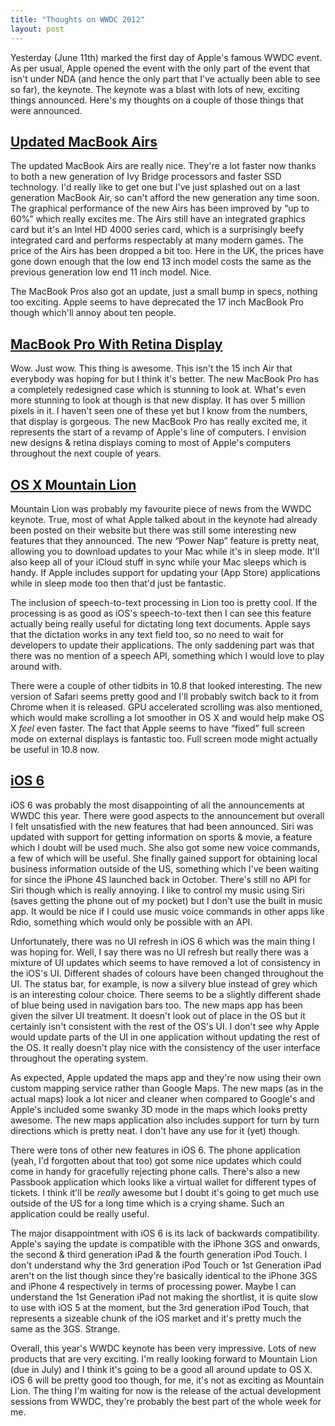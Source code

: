 ```yaml
---
title: "Thoughts on WWDC 2012"
layout: post  
---
```


Yesterday (June 11th) marked the first day of Apple's famous WWDC event. As per usual, Apple opened the event with the only part of the event that isn't under NDA (and hence the only part that I've actually been able to see so far), the keynote. The keynote was a blast with lots of new, exciting things announced. Here's my thoughts on a couple of those things that were announced.

<!-- more -->

## [Updated MacBook Airs](http://www.apple.com/macbookair/)

The updated MacBook Airs are really nice. They're a lot faster now thanks to both a new generation of Ivy Bridge processors and faster SSD technology. I'd really like to get one but I've just splashed out on a last generation MacBook Air, so can't afford the new generation any time soon. The graphical performance of the new Airs has been improved by “up to 60%” which really excites me. The Airs still have an integrated graphics card but it's an Intel HD 4000 series card, which is a surprisingly beefy integrated card and performs respectably at many modern games. The price of the Airs has been dropped a bit too. Here in the UK, the prices have gone down enough that the low end 13 inch model costs the same as the previous generation low end 11 inch model. Nice. 

The MacBook Pros also got an update, just a small bump in specs, nothing too exciting. Apple seems to have deprecated the 17 inch MacBook Pro though which'll annoy about ten people. 

## [MacBook Pro With Retina Display](http://www.apple.com/macbook-pro/)

Wow. Just wow. This thing is awesome. This isn't the 15 inch Air that everybody was hoping for but I think it's better. The new MacBook Pro has a completely redesigned case which is stunning to look at. What's even more stunning to look at though is that new display. It has over 5 million pixels in it. I haven't seen one of these yet but I know from the numbers, that display is gorgeous. The new MacBook Pro has really excited me, it represents the start of a revamp of Apple's line of computers. I envision new designs & retina displays coming to most of Apple's computers throughout the next couple of years. 

## [OS X Mountain Lion](http://www.apple.com/osx/)

Mountain Lion was probably my favourite piece of news from the WWDC keynote. True, most of what Apple talked about in the keynote had already been posted on their website but there was still some interesting new features that they announced. The new “Power Nap” feature is pretty neat, allowing you to download updates to your Mac while it's in sleep mode. It'll also keep all of your iCloud stuff in sync while your Mac sleeps which is handy. If Apple includes support for updating your (App Store) applications while in sleep mode too then that'd just be fantastic.

The inclusion of speech-to-text processing in Lion too is pretty cool. If the processing is as good as iOS's speech-to-text then I can see this feature actually being really useful for dictating long text documents. Apple says that the dictation works in any text field too, so no need to wait for developers to update their applications. The only saddening part was that there was no mention of a speech API, something which I would love to play around with. 

There were a couple of other tidbits in 10.8 that looked interesting. The new version of Safari seems pretty good and I'll probably switch back to it from Chrome when it is released. GPU accelerated scrolling was also mentioned, which would make scrolling a lot smoother in OS X and would help make OS X *feel* even faster. The fact that Apple seems to have “fixed” full screen mode on external displays is fantastic too. Full screen mode might actually be useful in 10.8 now. 

## [iOS 6](http://www.apple.com/ios/ios6/) 

iOS 6 was probably the most disappointing of all the announcements at WWDC this year. There were good aspects to the announcement but overall I felt unsatisfied with the new features that had been announced. Siri was updated with support for getting information on sports & movie, a feature which I doubt will be used much. She also got some new voice commands, a few of which will be useful. She finally gained support for obtaining local business information outside of the US, something which I've been waiting for since the iPhone 4S launched back in October. There's still no API for Siri though which is really annoying. I like to control my music using Siri (saves getting the phone out of my pocket) but I don't use the built in music app. It would be nice if I could use music voice commands in other apps like Rdio, something which would only be possible with an API. 

Unfortunately, there was no UI refresh in iOS 6 which was the main thing I was hoping for. Well, I say there was no UI refresh but really there was a mixture of UI updates which seems to have removed a lot of consistency in the iOS's UI. Different shades of colours have been changed throughout the UI. The status bar, for example, is now a silvery blue instead of grey which is an interesting colour choice. There seems to be a slightly different shade of blue being used in navigation bars too. The new maps app has been given the silver UI treatment. It doesn't look out of place in the OS but it certainly isn't consistent with the rest of the OS's UI. I don't see why Apple would update parts of the UI in one application without updating the rest of the OS. It really doesn't play nice with the consistency of the user interface throughout the operating system. 

As expected, Apple updated the maps app and they're now using their own custom mapping service rather than Google Maps. The new maps (as in the actual maps) look a lot nicer and cleaner when compared to Google's and Apple's included some swanky 3D mode in the maps which looks pretty awesome. The new maps application also includes support for turn by turn directions which is pretty neat. I don't have any use for it (yet) though. 

There were tons of other new features in iOS 6. The phone application (yeah, I'd forgotten about that too) got some nice updates which could come in handy for gracefully rejecting phone calls. There's also a new Passbook application which looks like a virtual wallet for different types of tickets. I think it'll be *really* awesome but I doubt it's going to get much use outside of the US for a long time which is a crying shame. Such an application could be really useful. 

The major disappointment with iOS 6 is its lack of backwards compatibility. Apple's saying the update is compatible with the iPhone 3GS and onwards, the second & third generation iPad & the fourth generation iPod Touch. I don't understand why the 3rd generation iPod Touch or 1st Generation iPad aren't on the list though since they're basically identical to the iPhone 3GS and iPhone 4 respectively in terms of processing power. Maybe I can understand the 1st Generation iPad not making the shortlist, it is quite slow to use with iOS 5 at the moment, but the 3rd generation iPod Touch, that represents a sizeable chunk of the iOS market and it's pretty much the same as the 3GS. Strange. 

Overall, this year's WWDC keynote has been very impressive. Lots of new products that are very exciting. I'm really looking forward to Mountain Lion (due in July) and I think it's going to be a good all around update to OS X. iOS 6 will be pretty good too though, for me, it's not as exciting as Mountain Lion. The thing I'm waiting for now is the release of the actual development sessions from WWDC, they're probably the best part of the whole week for me.